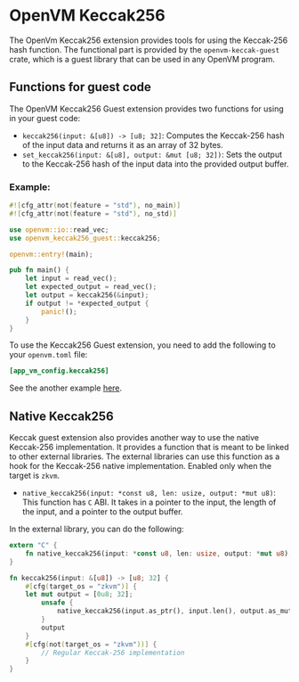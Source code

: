 # OpenVM Keccak256

The OpenVm Keccak256 extension provides tools for using the Keccak-256 hash function. 
The functional part is provided by the `openvm-keccak-guest` crate, which is a guest library that can be used in any OpenVM program. 

## Functions for guest code

The OpenVM Keccak256 Guest extension provides two functions for using in your guest code:

- `keccak256(input: &[u8]) -> [u8; 32]`: Computes the Keccak-256 hash of the input data and returns it as an array of 32 bytes.
- `set_keccak256(input: &[u8], output: &mut [u8; 32])`: Sets the output to the Keccak-256 hash of the input data into the provided output buffer.

### Example:
```rust
#![cfg_attr(not(feature = "std"), no_main)]
#![cfg_attr(not(feature = "std"), no_std)]

use openvm::io::read_vec;
use openvm_keccak256_guest::keccak256;

openvm::entry!(main);

pub fn main() {
    let input = read_vec();
    let expected_output = read_vec();
    let output = keccak256(&input);
    if output != *expected_output {
        panic!();
    }
}
```

To use the Keccak256 Guest extension, you need to add the following to your `openvm.toml` file:

```toml
[app_vm_config.keccak256]
```

See the another example [here](https://github.com/openvm-org/openvm/blob/main/crates/toolchain/tests/programs/examples/keccak.rs).

## Native Keccak256

Keccak guest extension also provides another way to use the native Keccak-256 implementation. It provides a function that is meant to be linked to other external libraries. The external libraries can use this function as a hook for the Keccak-256 native implementation. Enabled only when the target is `zkvm`.

- `native_keccak256(input: *const u8, len: usize, output: *mut u8)`: This function has `C` ABI. It takes in a pointer to the input, the length of the input, and a pointer to the output buffer.

In the external library, you can do the following:

```rust
extern "C" {
    fn native_keccak256(input: *const u8, len: usize, output: *mut u8);
}

fn keccak256(input: &[u8]) -> [u8; 32] {
    #[cfg(target_os = "zkvm")] {
    let mut output = [0u8; 32];
        unsafe {
            native_keccak256(input.as_ptr(), input.len(), output.as_mut_ptr() as *mut u8);
        }
        output
    }
    #[cfg(not(target_os = "zkvm"))] {
        // Regular Keccak-256 implementation
    }
}
```

